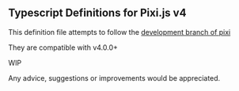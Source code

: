 ## Typescript Definitions for Pixi.js v4 ##

This definition file attempts to follow the [development branch of pixi](https://github.com/pixijs/pixi.js/tree/dev) 

They are compatible with v4.0.0+

WIP

Any advice, suggestions or improvements would be appreciated. 